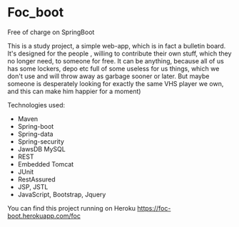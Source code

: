 # Foc_boot
Free of charge on SpringBoot

This is a study project, a simple web-app, which is in fact a bulletin board. 
It's designed for the people , willing to contribute their own stuff, which they no longer need,
to someone for free. It can be anything, because all of us has some lockers, depo etc full of
some useless for us things, which we don't use and will throw away as garbage sooner or later.
But maybe someone is desperately looking for exactly the same VHS player we own, and this can make him happier for a moment)

Technologies used:
- Maven
- Spring-boot
- Spring-data
- Spring-security
- JawsDB MySQL
- REST
- Embedded Tomcat
- JUnit
- RestAssured
- JSP, JSTL
- JavaScript, Bootstrap, Jquery

You can find this project running on Heroku https://foc-boot.herokuapp.com/foc


